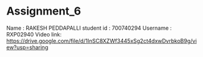 # Assignment_6
Name : RAKESH PEDDAPALLI 
student id : 700740294
Username : RXP02940
Video link: https://drive.google.com/file/d/1InSC8XZWf3445xSg2ct4dxwDvrbkoB9g/view?usp=sharing
